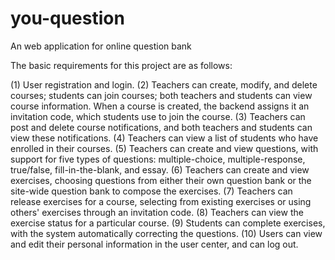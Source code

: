 # you-question
An web application for online question bank

The basic requirements for this project are as follows:

(1) User registration and login.
(2) Teachers can create, modify, and delete courses; students can join courses; both teachers and students can view course information. When a course is created, the backend assigns it an invitation code, which students use to join the course.
(3) Teachers can post and delete course notifications, and both teachers and students can view these notifications.
(4) Teachers can view a list of students who have enrolled in their courses.
(5) Teachers can create and view questions, with support for five types of questions: multiple-choice, multiple-response, true/false, fill-in-the-blank, and essay.
(6) Teachers can create and view exercises, choosing questions from either their own question bank or the site-wide question bank to compose the exercises.
(7) Teachers can release exercises for a course, selecting from existing exercises or using others' exercises through an invitation code.
(8) Teachers can view the exercise status for a particular course.
(9) Students can complete exercises, with the system automatically correcting the questions.
(10) Users can view and edit their personal information in the user center, and can log out.
